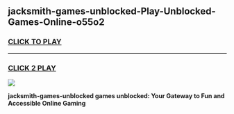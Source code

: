 
## jacksmith-games-unblocked-Play-Unblocked-Games-Online-o55o2
<h3>
<a href="https://premium76.site?title=jacksmith-games-unblocked&ref=24A">CLICK TO PLAY</a></h3>
<hr>

<h3>
<a href="https://premium76.site?title=jacksmith-games-unblocked&ref=24A">CLICK 2 PLAY</a>
  
</h3>

<a href="https://premium76.site?title=jacksmith-games-unblocked&ref=24A"><img src="https://clearcache.store/games.png"></a>


**jacksmith-games-unblocked games unblocked: Your Gateway to Fun and Accessible Online Gaming**
